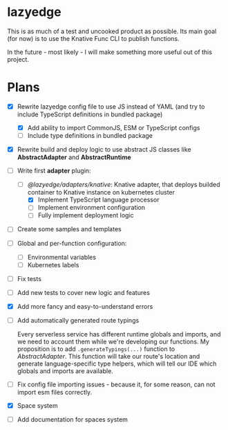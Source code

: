 # lazyedge

This is as much of a test and uncooked product as possible. Its main goal (for now) is to use the Knative Func CLI to publish functions.

In the future - most likely - I will make something more useful out of this project.

# Plans

- [x] Rewrite lazyedge config file to use JS instead of YAML (and try to include TypeScript definitions in bundled package)
  - [x] Add ability to import CommonJS, ESM or TypeScript configs
  - [ ] Include type definitions in bundled package
- [x] Rewrite build and deploy logic to use abstract JS classes like **AbstractAdapter** and **AbstractRuntime**
- [ ] Write first **adapter** plugin:
  - [ ] _@lazyedge/adapters/knative_: Knative adapter, that deploys builded container to Knative instance on kubernetes cluster
    - [x] Implement TypeScript language processor
    - [ ] Implement environment configuration
    - [ ] Fully implement deployment logic
- [ ] Create some samples and templates
- [ ] Global and per-function configuration:
  - [ ] Environmental variables
  - [ ] Kubernetes labels
- [ ] Fix tests
- [ ] Add new tests to cover new logic and features
- [x] Add more fancy and easy-to-understand errors
- [ ] Add automatically generated route typings

  Every serverless service has different runtime globals and imports, and we need to account them while we're developing our functions. My proposition is to add `.generateTypings(...)` function to _AbstractAdapter_. This function will take our route's location and generate language-specific type helpers, which will tell our IDE which globals and imports are available.
- [ ] Fix config file importing issues - because it, for some reason, can not import esm files correctly.
- [x] Space system
- [ ] Add documentation for spaces system